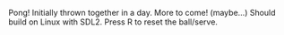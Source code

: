Pong!
Initially thrown together in a day.  More to come! (maybe...)
Should build on Linux with SDL2.
Press R to reset the ball/serve.
